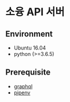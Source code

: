 # 소융 API 서버

## Environment
* Ubuntu 16.04
* python (>=3.6.5)

## Prerequisite
* [graphql](https://graphql.org/)
* [pipenv](https://github.com/pypa/pipenv)
